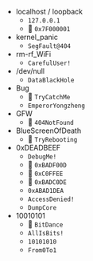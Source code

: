 - localhost / loopback
  - `127.0.0.1`
  - 🥳 `0x7F000001`
- kernel_panic
  - `SegFault@404`
- rm-rf_WiFi
  - `CarefulUser!`
- /dev/null
  - `DataBlackHole`
- Bug
  - 🥳 `TryCatchMe`
  - `EmperorYongzheng`
- GFW
  - 🥳 `404NotFound`
- BlueScreenOfDeath
  - 🥳 `TryRebooting`
- 0xDEADBEEF
  - `DebugMe!`
  - 🥳 `0xBADF00D`
  - 🥳 `0xC0FFEE`
  - 🥳 `0xBADC0DE`
  - `0xABAD1DEA`
  - `AccessDenied!`
  - `DumpCore`
- 10010101
  - 🥳 `BitDance`
  - `AllIsBits!`
  - `10101010`
  - `From0To1`
